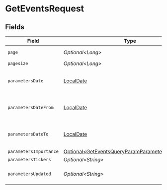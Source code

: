 # GetEventsRequest


## Fields

| Field                                                                                                                    | Type                                                                                                                     | Required                                                                                                                 | Description                                                                                                              |
| ------------------------------------------------------------------------------------------------------------------------ | ------------------------------------------------------------------------------------------------------------------------ | ------------------------------------------------------------------------------------------------------------------------ | ------------------------------------------------------------------------------------------------------------------------ |
| `page`                                                                                                                   | *Optional\<Long>*                                                                                                        | :heavy_minus_sign:                                                                                                       | Page number                                                                                                              |
| `pagesize`                                                                                                               | *Optional\<Long>*                                                                                                        | :heavy_minus_sign:                                                                                                       | Page size                                                                                                                |
| `parametersDate`                                                                                                         | [LocalDate](https://docs.oracle.com/javase/8/docs/api/java/time/LocalDate.html)                                          | :heavy_minus_sign:                                                                                                       | Date in YYYY-MM-DD format                                                                                                |
| `parametersDateFrom`                                                                                                     | [LocalDate](https://docs.oracle.com/javase/8/docs/api/java/time/LocalDate.html)                                          | :heavy_minus_sign:                                                                                                       | Start date in YYYY-MM-DD format                                                                                          |
| `parametersDateTo`                                                                                                       | [LocalDate](https://docs.oracle.com/javase/8/docs/api/java/time/LocalDate.html)                                          | :heavy_minus_sign:                                                                                                       | End date in YYYY-MM-DD format                                                                                            |
| `parametersImportance`                                                                                                   | [Optional\<GetEventsQueryParamParametersImportance>](../../models/operations/GetEventsQueryParamParametersImportance.md) | :heavy_minus_sign:                                                                                                       | Importance                                                                                                               |
| `parametersTickers`                                                                                                      | *Optional\<String>*                                                                                                      | :heavy_minus_sign:                                                                                                       | Tickers                                                                                                                  |
| `parametersUpdated`                                                                                                      | *Optional\<String>*                                                                                                      | :heavy_minus_sign:                                                                                                       | Updated time in Unix format                                                                                              |